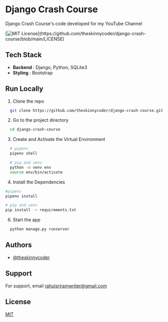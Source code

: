 # **Django Crash Course**

Django Crash Course's code developed for my YouTube Channel

[![MIT License](https://img.shields.io/apm/l/atomic-design-ui.svg?)](https://github.com/theskinnycoder/django-crash-course/blob/main/LICENSE)

## **Tech Stack**

- **Backend** : Django, Python, SQLite3
- **Styling** : Bootstrap

## **Run Locally**

1. Clone the repo

```bash
  git clone https://github.com/theskinnycoder/django-crash-course.git
```

2. Go to the project directory

```bash
  cd django-crash-course
```

3. Create and Activate the Virtual Environment

```bash
  # pipenv
  pipenv shell

  # pip and venv
  python -m venv env
  source env/bin/activate
```

4. Install the Dependencies

```bash
#pipenv
pipenv install

# pip and venv
pip install -r requirements.txt
```

6. Start the app

```bash
  python manage.py runserver
```

## **Authors**

- [@theskinnycoder](https://www.github.com/theskinnycoder)

## **Support**

For support, email rahulsriramwriter@gmail.com

## **License**

[MIT](https://choosealicense.com/licenses/mit/)
